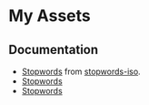 # My Assets

## Documentation

- [Stopwords](./stopwords/stopwords-en.txt) from [stopwords-iso](https://github.com/stopwords-iso/stopwords-en).
- [Stopwords](https://gist.githubusercontent.com/rg089/35e00abf8941d72d419224cfd5b5925d/raw/12d899b70156fd0041fa9778d657330b024b959c/stopwords.txt)
- [Stopwords](https://gist.githubusercontent.com/ZohebAbai/513218c3468130eacff6481f424e4e64/raw/b70776f341a148293ff277afa0d0302c8c38f7e2/gist_stopwords.txt)
